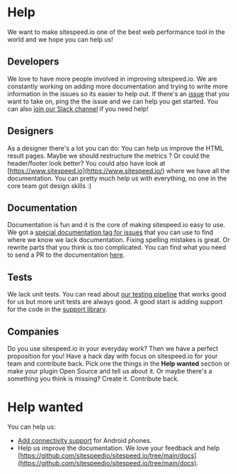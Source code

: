 # Help
We want to make sitespeed.io one of the best web performance tool in the world and we hope you can help us!

## Developers
We love to have more people involved in improving sitespeed.io. We are constantly working on adding more documentation and trying to write more information in the issues so its easier to help out. If there's an [issue](https://github.com/sitespeedio/sitespeed.io/issues) that you want to take on, ping the the issue and we can help you get started. You can also [join our Slack channel](https://sitespeedio.herokuapp.com/) if you need help!

## Designers
As a designer there's a lot you can do: You can help us improve the HTML result pages. Maybe we should restructure the metrics  ? Or could the header/footer look better? You could also have look at [https://www.sitespeed.io](https://www.sitespeed.io/) where we have all the documentation. You can pretty much help us with everything, no one in the core team got design skills :)

## Documentation
Documentation is fun and it is the core of making sitespeed.io easy to use. We got a [special documentation tag for issues](https://github.com/sitespeedio/sitespeed.io/issues?q=is%3Aissue+is%3Aopen+label%3Adocumentation) that you can use to find where we know we lack documentation. Fixing spelling mistakes is great. Or rewrite parts that you think is too complicated. You can find what you need to send a PR to the documentation [here](https://github.com/sitespeedio/sitespeed.io/tree/main/docs).

## Tests
We lack unit tests. You can read about [our testing pipeline](https://www.sitespeed.io/releasing-with-confidence/) that works good for us but more unit tests are always good. A good start is adding support for the code in the [support library](https://github.com/sitespeedio/sitespeed.io/tree/main/lib/support).


## Companies
Do you use sitespeed.io in your everyday work? Then we have a perfect proposition for you! Have a hack day with focus on sitespeed.io for your team and contribute back. Pick one the things in the **Help wanted** section or make your plugin Open Source and tell us about it. Or maybe there's a something you think is missing? Create it. Contribute back.

# Help wanted
You can help us:
* [Add connectivity support](https://github.com/sitespeedio/browsertime/issues/313) for Android phones.
* Help us improve the documentation. We love your feedback and help [https://github.com/sitespeedio/sitespeed.io/tree/main/docs](https://github.com/sitespeedio/sitespeed.io/tree/main/docs).
